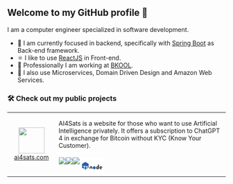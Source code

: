 <h2>Welcome to my GitHub profile  👋</h2>

I am a computer engineer specialized in software development. 
- 🍃 I am currently focused in backend, specifically with [Spring Boot](https://spring.io/projects/spring-boot) as Back-end framework.
- ⚛️ I like to use [ReactJS](https://reactjs.org/) in Front-end.
- 🔭 Professionally I am working at [BKOOL](https://www.bkool.com/).
- 🌱 I also use Microservices, Domain Driven Design and Amazon Web Services.

<h3>🛠️ Check out my public projects</h3>

<table>
    <tr>
        <td rowspan="2">
            <a href="https://ai4sats.com" target="_blank">
                <p align="center">
                    <img src="https://ai4sats.com/static/media/favicon-white-no-bg.4b5c83248d0d4e23c288.png" height="60" width="60" align="center" />                
                    ai4sats.com
                </p>
            </a>
        </td>
        <td>
            <p>
                 AI4Sats is a website for those who want to use Artificial Intelligence privately. It offers a subscription to ChatGPT 4 in exchange for Bitcoin without KYC (Know Your Customer).                
            </p>
        </td>
    </tr>
    <tr>
        <td>
            <a href="https://www.mongodb.com" target="blank">
                <img align="left" src="https://www.manualweb.net/img/logos/mongodb.png" height="40" />
            </a>
            <a href="https://bitcoin.org" target="blank">
                <img align="left" src="https://www.criptonoticias.com/wp-content/uploads/2020/03/BC_Logo_.png" height="40" />
            </a>
            <a href="https://es.react.dev" target="blank">
                <img align="left" src="https://upload.wikimedia.org/wikipedia/commons/thumb/4/47/React.svg/250px-React.svg.png" height="40" />
            </a>
            <a href="https://nodejs.org/en" target="blank">
                <img align="left" src="https://raw.githubusercontent.com/TypeStrong/ts-node/HEAD/logo.svg?sanitize=true" height="40" />
            </a>
        </td>
    </tr>
</table>
